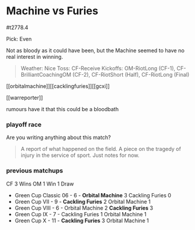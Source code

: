 # Machine vs Furies

#t2778.4

Pick: Even

Not as bloody as it could have been, but the Machine seemed to have no real interest in winning.

> Weather: Nice
> Toss: CF-Receive
> Kickoffs: OM-RiotLong (CF-1), CF-BrilliantCoachingOM (CF-2), CF-RiotShort (Half), CF-RiotLong (Final)

[[orbitalmachine]][[cacklingfuries]][[gcxi]]

[[warreporter]] 

rumours have it that this could be a bloodbath

### playoff race



Are you writing anything about this match?

> A report of what happened on the field.
> A piece on the tragedy of injury in the service of sport.
> Just notes for now.

### previous matchups

CF 3 Wins
OM 1 Win
1 Draw

* Green Cup Classic 06 - 6 - **Orbital Machine** 3 Cackling Furies 0
* Green Cup VII - 9 - **Cackling Furies** 2 Orbital Machine 1
* Green Cup VIII - 6 - Orbital Machine 2 **Cackling Furies** 3
* Green Cup IX - 7 - Cackling Furies 1 Orbital Machine 1
* Green Cup X - 11 - **Cackling Furies** 3 Orbital Machine 1
